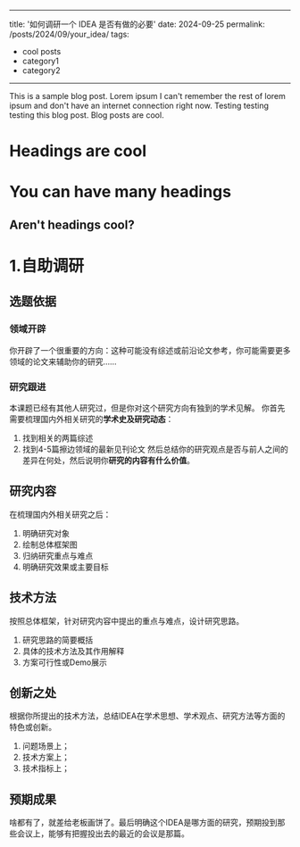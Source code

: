 <!--
 * @Author: YuwanZ
 * @Date: 2024-09-07 16:00:09
 * @LastEditors: YuwanZ
 * @LastEditTime: 2024-09-25 15:58:19
 * @Description: 
 * @FilePath: \Q1ngS0ng.github.io\_posts\2015-08-14-blog-post-4.md
-->
---
title: '如何调研一个 IDEA 是否有做的必要'
date: 2024-09-25
permalink: /posts/2024/09/your_idea/
tags:
  - cool posts
  - category1
  - category2
---

This is a sample blog post. Lorem ipsum I can't remember the rest of lorem ipsum and don't have an internet connection right now. Testing testing testing this blog post. Blog posts are cool.

Headings are cool
======

You can have many headings
======

Aren't headings cool?
------

# 1.自助调研
## 选题依据
### 领域开辟
你开辟了一个很重要的方向：这种可能没有综述或前沿论文参考，你可能需要更多领域的论文来辅助你的研究……
### 研究跟进
本课题已经有其他人研究过，但是你对这个研究方向有独到的学术见解。
你首先需要梳理国内外相关研究的**学术史及研究动态**：
1. 找到相关的两篇综述
2. 找到4-5篇擦边领域的最新见刊论文
然后总结你的研究观点是否与前人之间的差异在何处，然后说明你**研究的内容有什么价值**。
## 研究内容
在梳理国内外相关研究之后：
1. 明确研究对象
2. 绘制总体框架图
3. 归纳研究重点与难点
4. 明确研究效果或主要目标
## 技术方法
按照总体框架，针对研究内容中提出的重点与难点，设计研究思路。
1. 研究思路的简要概括
2. 具体的技术方法及其作用解释
3. 方案可行性或Demo展示
## 创新之处
根据你所提出的技术方法，总结IDEA在学术思想、学术观点、研究方法等方面的特色或创新。
1. 问题场景上；
2. 技术方案上；
3. 技术指标上；
## 预期成果
啥都有了，就差给老板画饼了。最后明确这个IDEA是哪方面的研究，预期投到那些会议上，能够有把握投出去的最近的会议是那篇。